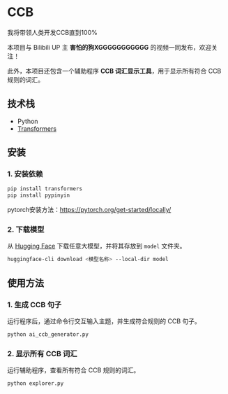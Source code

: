 # CCB
我将带领人类开发CCB直到100%

本项目与 Bilibili UP 主 **害怕的狗XGGGGGGGGGGG** 的视频一同发布，欢迎关注！

此外，本项目还包含一个辅助程序 **CCB 词汇显示工具**，用于显示所有符合 CCB 规则的词汇。
## 技术栈
- Python
- [Transformers](https://huggingface.co/docs/transformers/index)

## 安装
### 1. 安装依赖
```bash
pip install transformers
pip install pypinyin
```
pytorch安装方法：https://pytorch.org/get-started/locally/

### 2. 下载模型
从 [Hugging Face](https://huggingface.co/) 下载任意大模型，并将其存放到 `model` 文件夹。
```bash
huggingface-cli download <模型名称> --local-dir model
```

## 使用方法
### 1. 生成 CCB 句子
运行程序后，通过命令行交互输入主题，并生成符合规则的 CCB 句子。
```bash
python ai_ccb_generator.py
```

### 2. 显示所有 CCB 词汇
运行辅助程序，查看所有符合 CCB 规则的词汇。
```bash
python explorer.py
```

